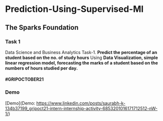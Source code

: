 # Prediction-Using-Supervised-Ml
## The Sparks Foundation 
### Task 1


Data Science and Business Analytics Task-1.
**Predict the percentage of an student based on the no. of study hours** Using **Data Visualization,  simple linear regression model, forecasting the marks of a student based on the numbers of hours studied per day.**

#### #GRIPOCTOBER21 

### Demo
[Demo](Demo: 
https://www.linkedin.com/posts/saurabh-k-134b37199_gripoct21-intern-internship-activity-6853201016171712512-nW-1/)

